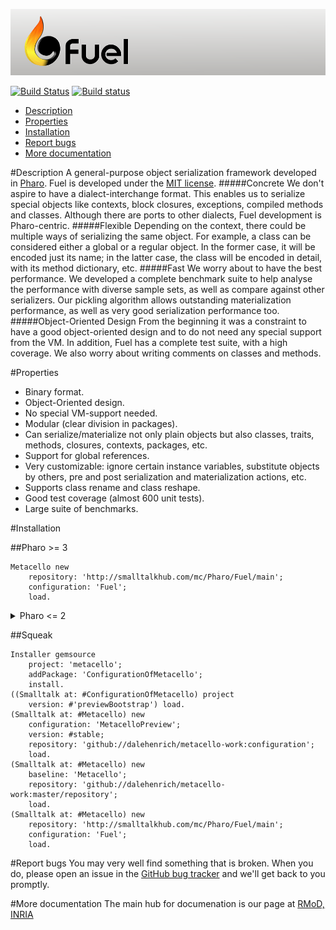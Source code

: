 [![Fuel](resources/logo-fuel-header.png)](http://rmod.inria.fr/web/software/Fuel)

[![Build Status](https://travis-ci.org/theseion/Fuel.svg?branch=master)](https://travis-ci.org/theseion/Fuel) [![Build status](https://ci.appveyor.com/api/projects/status/74d8sx8mf20v0p83/branch/master?svg=true)](https://ci.appveyor.com/project/theseion/fuel/branch/master)

- [Description](#description)
- [Properties](#properties)
- [Installation](#installation)
- [Report bugs](#report-bugs)
- [More documentation](#more-documentation)

#Description
A general-purpose object serialization framework developed in [Pharo](https://pharo.org). Fuel is developed under the [MIT license](http://www.opensource.org/licenses/mit-license.php).
#####Concrete
We don't aspire to have a dialect-interchange format. This enables us to serialize special objects like contexts, block closures, exceptions, compiled methods and classes. Although there are ports to other dialects, Fuel development is Pharo-centric.
#####Flexible
Depending on the context, there could be multiple ways of serializing the same object. For example, a class can be considered either a global or a regular object. In the former case, it will be encoded just its name; in the latter case, the class will be encoded in detail, with its method dictionary, etc.
#####Fast
We worry about to have the best performance. We developed a complete benchmark suite to help analyse the performance with diverse sample sets, as well as compare against other serializers. Our pickling algorithm allows outstanding materialization performance, as well as very good serialization performance too.
#####Object-Oriented Design
From the beginning it was a constraint to have a good object-oriented design and to do not need any special support from the VM. In addition, Fuel has a complete test suite, with a high coverage. We also worry about writing comments on classes and methods.

#Properties
- Binary format.
- Object-Oriented design.
- No special VM-support needed.
- Modular (clear division in packages).
- Can serialize/materialize not only plain objects but also classes, traits, methods, closures, contexts, packages, etc.
- Support for global references.
- Very customizable: ignore certain instance variables, substitute objects by others, pre and post serialization and materialization actions, etc.
- Supports class rename and class reshape.
- Good test coverage (almost 600 unit tests).
- Large suite of benchmarks.


#Installation

##Pharo >= 3
```smalltalk
Metacello new
    repository: 'http://smalltalkhub.com/mc/Pharo/Fuel/main';
    configuration: 'Fuel';
    load.
```

<details>
  <summary>Pharo <= 2</summary>
```smalltalk
Gofer new
    gemsource: 'metacello';
    package: 'ConfigurationOfMetacello';
    load.
((Smalltalk at: #ConfigurationOfMetacello) project 
    version: #'previewBootstrap') load.
(Smalltalk at: #Metacello) new
    configuration: 'MetacelloPreview';
    version: #stable;
    repository: 'github://dalehenrich/metacello-work:configuration';
    load.
(Smalltalk at: #Metacello) new
    baseline: 'Metacello';
    repository: 'github://dalehenrich/metacello-work:master/repository';
    get.
(Smalltalk at: #Metacello) new
    baseline: 'Metacello';
    repository: 'github://dalehenrich/metacello-work:master/repository';
    onConflict: [:ex | ex allow];
    load.
(Smalltalk at: #Metacello) new
    repository: 'http://smalltalkhub.com/mc/Pharo/Fuel/main';
    configuration: 'Fuel';
    load.
```
</details>

##Squeak
```smalltalk
Installer gemsource
    project: 'metacello';
    addPackage: 'ConfigurationOfMetacello';
    install.
((Smalltalk at: #ConfigurationOfMetacello) project 
    version: #'previewBootstrap') load.
(Smalltalk at: #Metacello) new
    configuration: 'MetacelloPreview';
    version: #stable;
    repository: 'github://dalehenrich/metacello-work:configuration';
    load.
(Smalltalk at: #Metacello) new
    baseline: 'Metacello';
    repository: 'github://dalehenrich/metacello-work:master/repository';
    load.
(Smalltalk at: #Metacello) new
    repository: 'http://smalltalkhub.com/mc/Pharo/Fuel/main';
    configuration: 'Fuel';
    load.
```

#Report bugs
You may very well find something that is broken. When you do, please open an issue in the [GitHub bug tracker](https://github.com/theseion/Fuel/issues) and we'll get back to you promptly.

#More documentation
The main hub for documenation is our page at [RMoD, INRIA](http://rmod.inria.fr/web/software/Fuel)
